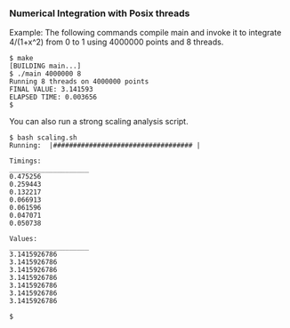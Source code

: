 ### Numerical Integration with Posix threads

Example: The following commands compile main and invoke it to integrate 4/(1+x^2) from 0 to 1 using 4000000 points and 8 threads. 
```
$ make
[BUILDING main...]
$ ./main 4000000 8
Running 8 threads on 4000000 points
FINAL VALUE: 3.141593
ELAPSED TIME: 0.003656
$ 
```

You can also run a strong scaling analysis script. 
```
$ bash scaling.sh 
Running:  |################################### |

Timings:
____________________
0.475256
0.259443
0.132217
0.066913
0.061596
0.047071
0.050738

Values:
____________________
3.1415926786
3.1415926786
3.1415926786
3.1415926786
3.1415926786
3.1415926786
3.1415926786

$
```
